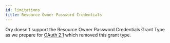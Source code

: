 ```yaml
---
id: limitations
title: Resource Owner Password Credentials
---
```


Ory doesn't support the Resource Owner Password Credentials Grant Type as we prepare for [OAuth 2.1](https://oauth.net/2.1/) which
removed this grant type.
